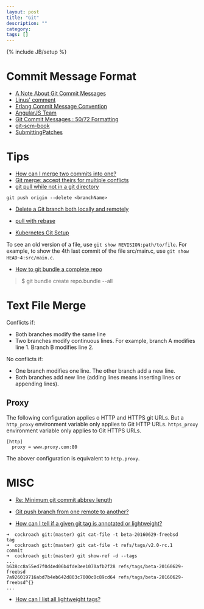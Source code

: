 ```yaml
---
layout: post
title: "Git"
description: ""
category:
tags: []
---
```

{% include JB/setup %}

# Commit Message Format
- [A Note About Git Commit Messages](http://tbaggery.com/2008/04/19/a-note-about-git-commit-messages.html)
- [Linus' comment](https://github.com/torvalds/linux/pull/17#issuecomment-5661185)
- [Erlang Commit Message Convention](https://github.com/erlang/otp/wiki/Writing-good-commit-messages)
- [AngularJS Team](https://github.com/angular/angular.js/blob/master/CONTRIBUTING.md)
- [Git Commit Messages : 50/72 Formatting](http://stackoverflow.com/questions/2290016/git-commit-messages-50-72-formatting)
- [git-scm-book](http://git-scm.com/book/ch5-2.html)
- [SubmittingPatches](http://git.kernel.org/cgit/linux/kernel/git/torvalds/linux.git/tree/Documentation/SubmittingPatches)

# Tips
- [How can I merge two commits into one?](http://stackoverflow.com/a/2568581/431698)
- [Git merge: accept theirs for multiple
  conflicts](http://stackoverflow.com/questions/22544305/git-merge-accept-theirs-for-multiple-conflicts)
- [git pull while not in a git directory](http://stackoverflow.com/questions/5083224/git-pull-while-not-in-a-git-directory)

```
git push origin --delete <branchName>
```

- [Delete a Git branch both locally and remotely](http://stackoverflow.com/questions/2003505/delete-a-git-branch-both-locally-and-remotely)

- [pull with rebase](http://gitready.com/advanced/2009/02/11/pull-with-rebase.html)
- [Kubernetes Git Setup](https://github.com/kubernetes/kubernetes/blob/master/docs/devel/development.md#git-setup)


To see an old version of a file, use `git show REVISION:path/to/file`.
For example, to show the 4th last commit of the file src/main.c, use
`git show HEAD~4:src/main.c`.

- [How to git bundle a complete repo](https://stackoverflow.com/a/11795549/431698)
> $ git bundle create repo.bundle --all

# Text File Merge

Conflicts if:

- Both branches modify the same line
- Two branches modify continuous lines. For example, branch A modifies line 1.
  Branch B modifies line 2.

No conflicts if:

- One branch modifies one line. The other branch add a new line.
- Both branches add new line (adding lines means inserting lines or appending lines).


## Proxy

The following configuration applies o HTTP and HTTPS git URLs. But a
`http_proxy` environment variable only applies to Git HTTP URLs. `https_proxy`
environment variable only applies to Git HTTPS URLs.

```
[http]
  proxy = www.proxy.com:80
```
The abover configuration is equivalent to `http.proxy`.

# MISC
- [Re: Minimum git commit abbrev length](https://lkml.org/lkml/2010/10/28/264)
- [Git push branch from one remote to another?](https://stackoverflow.com/a/21133502/431698)

- [How can I tell if a given git tag is annotated or lightweight?]()
```
➜  cockroach git:(master) git cat-file -t beta-20160629-freebsd
tag
➜  cockroach git:(master) git cat-file -t refs/tags/v2.0-rc.1
commit
➜  cockroach git:(master) git show-ref -d --tags
...
b638cc8a55ed7f0d4ed06b4fde3ee1070afb2f28 refs/tags/beta-20160629-freebsd
7a926019716abd7b4eb642d803c7000c0c89cd64 refs/tags/beta-20160629-freebsd^{}
...
```
- [How can I list all lightweight tags?](https://stackoverflow.com/questions/21031201/how-can-i-list-all-lightweight-tags)
